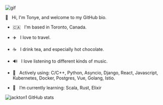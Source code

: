 ![gif](https://media.giphy.com/media/26uf5EfMqWNWCLbc4/source.gif)


👋 &nbsp; Hi, I'm Tonye, and welcome to my GitHub bio.

- :canada: &nbsp; I'm based in Toronto, Canada.

- ✈️ &nbsp; I love to travel.

- ☕️ &nbsp; I drink tea, and especially hot chocolate.

- 🔊 &nbsp; I love listening to different kinds of music.

- 🔭  &nbsp; Actively using: C/C++, Python, Asyncio, Django, React, Javascript, Kubernetes, Docker, Postgres, Vue, Golang, Istio.

- 🌱  &nbsp; I’m currently learning: Scala, Rust, Elixir


![jackton1 GitHub stats](https://github-readme-stats.vercel.app/api?username=jackton1&show_icons=true&count_private=true)
<!-- ![jackton1 most used languages](https://github-readme-stats.vercel.app/api/top-langs/?username=jackton1&layout=compact&langs_count=10) -->


